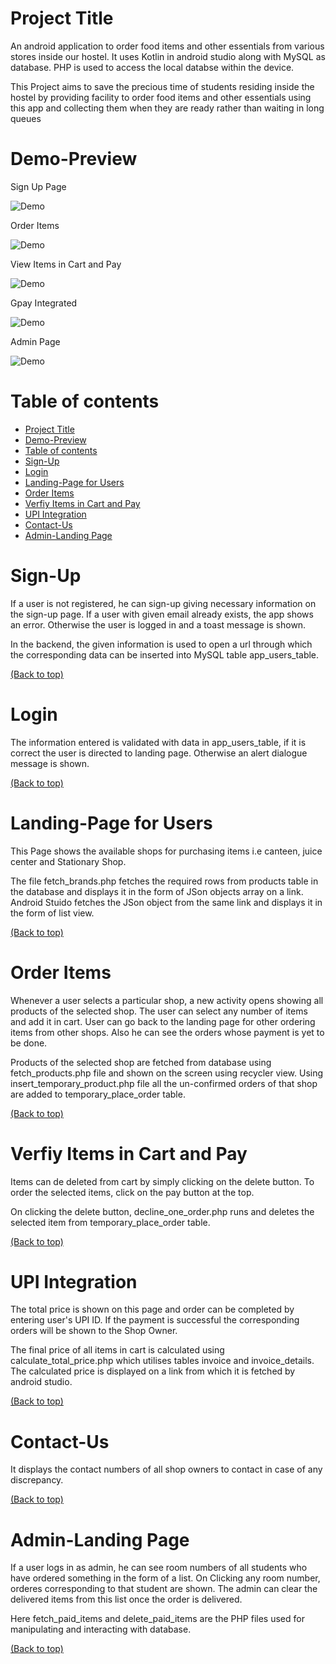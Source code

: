 <!-- Add banner here -->

# Project Title

An android application to order food items and other essentials from various stores inside our hostel. It uses Kotlin in android studio along with MySQL as database. PHP is used to access the local databse within the device.

This Project aims to save the precious time of students residing inside the hostel by providing facility to order food items and other essentials using this app and collecting them when they are ready rather than waiting in long queues

# Demo-Preview

Sign Up Page

![Demo](https://user-images.githubusercontent.com/58564174/126028783-a7ea1f62-cc4b-443a-9d22-0d4336643de4.gif)

Order Items

![Demo](https://user-images.githubusercontent.com/58564174/126028807-b195a858-af6b-4fea-a101-a3737e9941b7.gif)

View Items in Cart and Pay

![Demo](https://user-images.githubusercontent.com/58564174/126028851-6d7c7b61-449d-4e62-8bd5-574a014b28c1.gif)

Gpay Integrated

![Demo](https://user-images.githubusercontent.com/58564174/126028916-9ff17cc5-24d6-4d2d-a895-817ae35ea242.gif)

Admin Page

![Demo](https://user-images.githubusercontent.com/58564174/126028928-0636fe52-0173-480c-ac67-43ded5e44309.gif)





# Table of contents

- [Project Title](#project-title)
- [Demo-Preview](#demo-preview)
- [Table of contents](#table-of-contents)
- [Sign-Up](#sign-up)
- [Login](#login)
- [Landing-Page for Users](#landing-page-for-users)
- [Order Items](#order-items)
- [Verfiy Items in Cart and Pay](#verfiy-items-in-cart-and-pay)
- [UPI Integration](#upi-integration)
- [Contact-Us](#contact-us)
- [Admin-Landing Page](#admin-landing-page)


# Sign-Up

If a user is not registered, he can sign-up giving necessary information on the sign-up page. If a user with given email already exists, the app shows an error. Otherwise the user is logged in and a toast message is shown.

In the backend, the given information is used to open a url through which the corresponding data can be inserted into MySQL table app_users_table.


[(Back to top)](#table-of-contents)

# Login


The information entered is validated with data in app_users_table, if it is correct the user is directed to landing page. Otherwise an alert dialogue message is shown.

[(Back to top)](#table-of-contents)

# Landing-Page for Users


This Page shows the available shops for purchasing items i.e canteen, juice center and Stationary Shop.

The file fetch_brands.php fetches the required rows from products table in the database and displays it in the form of JSon objects array on a link. Android Stuido fetches the JSon object from the same link and displays it in the form of list view. 

[(Back to top)](#table-of-contents)

# Order Items

Whenever a user selects a particular shop, a new activity opens showing all products of the selected shop. The user can select any number of items and add it in cart. User can go back to the landing page for other ordering items from other shops. Also he can see the orders whose payment is yet to be done.

Products of the selected shop are fetched from database using fetch_products.php file and shown on the screen using recycler view. Using insert_temporary_product.php file all the un-confirmed orders of that shop are added to temporary_place_order table.

[(Back to top)](#table-of-contents)

# Verfiy Items in Cart and Pay

Items can de deleted from cart by simply clicking on the delete button. To order the selected items, click on the pay button at the top.

On clicking the delete button, decline_one_order.php runs and deletes the selected item from temporary_place_order table.

[(Back to top)](#table-of-contents)

# UPI Integration
The total price is shown on this page and order can be completed by entering user's UPI ID. If the payment is successful the corresponding orders will be shown to the Shop Owner.

The final price of all items in cart is calculated using calculate_total_price.php which utilises tables invoice and invoice_details. The calculated price is displayed on a link from which it is fetched by android studio.

[(Back to top)](#table-of-contents)

# Contact-Us
It displays the contact numbers of all shop owners to contact in case of any discrepancy.

[(Back to top)](#table-of-contents)

# Admin-Landing Page
If a user logs in as admin, he can see room numbers of all students who have ordered something in the form of a list. 
On Clicking any room number, orderes corresponding to that student are shown. The admin can clear the delivered items from this list once the order is delivered.

Here fetch_paid_items and delete_paid_items are the PHP files used for manipulating and interacting with database.

[(Back to top)](#table-of-contents)





